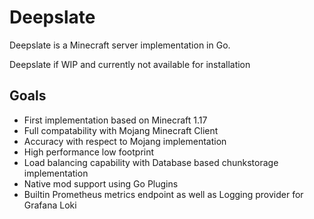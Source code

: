 # Deepslate
Deepslate is a Minecraft server implementation in Go.

Deepslate if WIP and currently not available for installation


## Goals
- First implementation based on Minecraft 1.17
- Full compatability with Mojang Minecraft Client
- Accuracy with respect to Mojang implementation
- High performance low footprint
- Load balancing capability with Database based chunkstorage implementation
- Native mod support using Go Plugins
- Builtin Prometheus metrics endpoint as well as Logging provider for Grafana Loki 